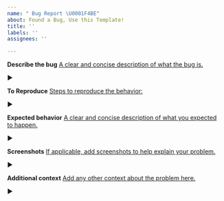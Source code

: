 ```yaml
---
name: " Bug Report \U0001F4BE"
about: Found a Bug, Use this Template!
title: ''
labels: ''
assignees: ''

---
```


**Describe the bug**
<u>A clear and concise description of what the bug is.</u>

►

**To Reproduce**
<u>Steps to reproduce the behavior:</u>

►

**Expected behavior**
<u>A clear and concise description of what you expected to happen.</u>

►

**Screenshots**
<u>If applicable, add screenshots to help explain your problem.</u>

►

**Additional context**
<u>Add any other context about the problem here.</u>

►
